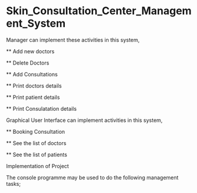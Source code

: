 # Skin_Consultation_Center_Management_System

Manager can implement these activities in this system,

** Add new doctors

** Delete Doctors 

** Add Consultations 

** Print doctors details

** Print patient details

** Print Consulatation details

Graphical User Interface can implement activities in this system,

** Booking Consultation

** See the list of doctors

** See the list of patients


Implementation of Project

The console programme may be used to do the following management tasks;



